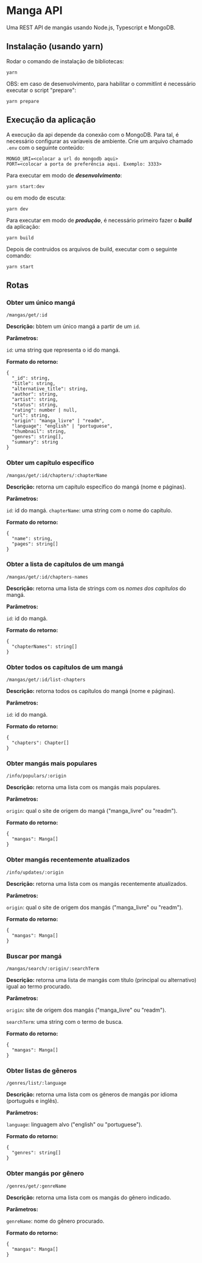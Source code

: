 # Manga API

Uma REST API de mangás usando Node.js, Typescript e MongoDB.

## Instalação (usando yarn)

Rodar o comando de instalação de bibliotecas:

`yarn`

OBS: em caso de desenvolvimento, para habilitar o commitlint é necessário executar o script "prepare":

`yarn prepare`

## Execução da aplicação

A execução da api depende da conexão com o MongoDB. Para tal, é necessário configurar as varíaveis de ambiente. Crie um arquivo chamado `.env` com o seguinte conteúdo:

```
MONGO_URI=<colocar a url do mongodb aqui>
PORT=<colocar a porta de preferência aqui. Exemplo: 3333>
```

Para executar em modo de **_desenvolvimento_**:

`yarn start:dev`

ou em modo de escuta:

`yarn dev`

Para executar em modo de **_produção_**, é necessário primeiro fazer o **_build_** da aplicação:

`yarn build`

Depois de contruidos os arquivos de build, executar com o seguinte comando:

`yarn start`

## Rotas

### Obter um único mangá

`/mangas/get/:id`

**Descrição:** bbtem um único mangá a partir de um `id`.

**Parâmetros:**

`id`: uma string que representa o id do mangá.

**Formato do retorno:**

```
{
  "_id": string,
  "title": string,
  "alternative_title": string,
  "author": string,
  "artist": string,
  "status": string,
  "rating": number | null,
  "url": string,
  "origin": "manga_livre" | "readm",
  "language": "english" | "portuguese",
  "thumbnail": string,
  "genres": string[],
  "summary": string
}
```

### Obter um capítulo específico

`/mangas/get/:id/chapters/:chapterName`

**Descrição:** retorna um capítulo específico do mangá (nome e páginas).

**Parâmetros:**

`id`: id do mangá.
`chapterName`: uma string com o nome do capítulo.

**Formato do retorno:**

```
{
  "name": string,
  "pages": string[]
}
```

### Obter a lista de capítulos de um mangá

`/mangas/get/:id/chapters-names`

**Descrição:** retorna uma lista de strings com os _nomes dos capítulos_ do mangá.

**Parâmetros:**

`id`: id do mangá.

**Formato do retorno:**

```
{
  "chapterNames": string[]
}
```

### Obter todos os capítulos de um mangá

`/mangas/get/:id/list-chapters`

**Descrição:** retorna todos os capítulos do mangá (nome e páginas).

**Parâmetros:**

`id`: id do mangá.

**Formato do retorno:**

```
{
  "chapters": Chapter[]
}
```

### Obter mangás mais populares

`/info/populars/:origin`

**Descrição:** retorna uma lista com os mangás mais populares.

**Parâmetros:**

`origin`: qual o site de origem do mangá ("manga_livre" ou "readm").

**Formato do retorno:**

```
{
  "mangas": Manga[]
}
```

### Obter mangás recentemente atualizados

`/info/updates/:origin`

**Descrição:** retorna uma lista com os mangás recentemente atualizados.

**Parâmetros:**

`origin`: qual o site de origem dos mangás ("manga_livre" ou "readm").

**Formato do retorno:**

```
{
  "mangas": Manga[]
}
```

### Buscar por mangá

`/mangas/search/:origin/:searchTerm`

**Descrição:** retorna uma lista de mangás com título (principal ou alternativo) igual ao termo procurado.

**Parâmetros:**

`origin`: site de origem dos mangás ("manga_livre" ou "readm").

`searchTerm`: uma string com o termo de busca.

**Formato do retorno:**

```
{
  "mangas": Manga[]
}
```

### Obter listas de gêneros

`/genres/list/:language`

**Descrição:** retorna uma lista com os gêneros de mangás por idioma (português e inglês).

**Parâmetros:**

`language`: linguagem alvo ("english" ou "portuguese").

**Formato do retorno:**

```
{
  "genres": string[]
}
```

### Obter mangás por gênero

`/genres/get/:genreName`

**Descrição:** retorna uma lista com os mangás do gênero indicado.

**Parâmetros:**

`genreName`: nome do gênero procurado.

**Formato do retorno:**

```
{
  "mangas": Manga[]
}
```

